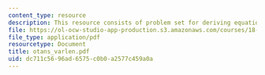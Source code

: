 ```yaml
---
content_type: resource
description: This resource consists of problem set for deriving equation for pendulum.
file: https://ol-ocw-studio-app-production.s3.amazonaws.com/courses/18-385j-nonlinear-dynamics-and-chaos-fall-2004/dc711c5696ad6575c0b0a2577c459a0a_otans_varlen.pdf
file_type: application/pdf
resourcetype: Document
title: otans_varlen.pdf
uid: dc711c56-96ad-6575-c0b0-a2577c459a0a
---
```

